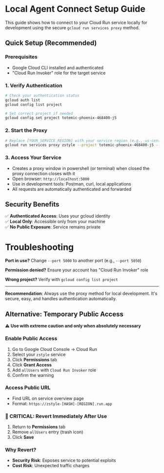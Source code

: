 # Local Agent Connect Setup Guide

This guide shows how to connect to your Cloud Run service locally for development using the secure `gcloud run services proxy` method.

## Quick Setup (Recommended)

### Prerequisites
- Google Cloud CLI installed and authenticated
- "Cloud Run Invoker" role for the target service

### 1. Verify Authentication
```bash
# Check your authentication status
gcloud auth list
gcloud config list project

# Set correct project if needed
gcloud config set project totemic-phoenix-468400-j5
```

### 2. Start the Proxy
```bash
# Replace [YOUR_SERVICE_REGION] with your service region (e.g., us-central1)
gcloud run services proxy zstyle --project totemic-phoenix-468400-j5 --port 5000 --region [YOUR_SERVICE_REGION]
```

### 3. Access Your Service
- Creates a proxy window in powershell (or terminal) when closed the proxy connection closes with it
- Open browser: `http://localhost:5000`
- Use in development tools: Postman, curl, local applications
- All requests are automatically authenticated and forwarded

## Security Benefits

✅ **Authenticated Access**: Uses your gcloud identity  
✅ **Local Only**: Accessible only from your machine  
✅ **No Public Exposure**: Service remains private  

# Troubleshooting

**Port in use?** Change `--port 5000` to another port (e.g., `--port 5050`)

**Permission denied?** Ensure your account has "Cloud Run Invoker" role

**Wrong project?** Verify with `gcloud config list project`

---

**Recommendation**: Always use the proxy method for local development. It's secure, easy, and handles authentication automatically.

## Alternative: Temporary Public Access

⚠️ **Use with extreme caution and only when absolutely necessary**

### Enable Public Access
1. Go to Google Cloud Console → Cloud Run
2. Select your `zstyle` service
3. Click **Permissions** tab
4. Click **Grant Access**
5. Add `allUsers` with `Cloud Run Invoker` role
6. Confirm the warning

### Access Public URL
- Find URL on service overview page
- Format: `https://zstyle-[HASH]-[REGION].run.app`

### 🚨 CRITICAL: Revert Immediately After Use
1. Return to **Permissions** tab
2. Remove `allUsers` entry (trash icon)
3. Click **Save**

### Why Revert?
- **Security Risk**: Exposes service to potential exploits
- **Cost Risk**: Unexpected traffic charges